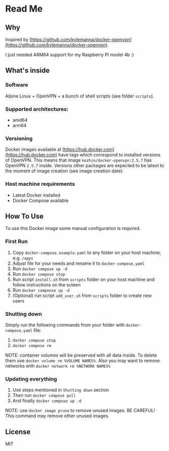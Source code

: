 
# Read Me

## Why

Inspired by [https://github.com/kylemanna/docker-openvpn](https://github.com/kylemanna/docker-openvpn).

I just needed ARM64 support for my Raspberry PI model 4b :)

## What's inside

### Software

Alpine Linux + OpenVPN + a bunch of shell scripts (see folder `scripts`).

### Supported architectures:

- amd64
- arm64

### Versioning

Docker images available at [https://hub.docker.com](https://hub.docker.com) have tags which correspond to installed versions of OpenVPN. This means that image `kozhin/docker-openvpn:2.5.7` has OpenVPN `2.5.7` inside. Versions other packages are expected to be latest to the moment of image creation (see image creation date).

### Host machine requirements

- Latest Docker installed
- Docker Compose available

## How To Use

To use this Docker image some manual configuration is required.

### First Run

1. Copy `docker-compose.example.yaml` to any folder on your host machine, e.g. `/apps`
2. Adjust file for your needs and rename it to `docker-compose.yaml`
3. Run `docker compose up -d`
4. Run `docker compose stop`
5. Run script `install.sh` from `scripts` folder on your host machine and follow instructions on the scteen
6. Run `docker componse up -d`
7. (Optional) run script `add_user.sh` from `scripts` folder to create new users

### Shutting down

Simply run the following commands from your folder with `docker-compose.yaml` file:

1. `docker compose stop`
2. `docker compose rm`

NOTE: container volumes will be preserved with all data inside. To delete them use `docker volume rm %VOLUME NAMES%`. Also you may want to remove networks with `docker network rm %NETWORK NAMES%`

### Updating everything

1. Use steps mentioned in `Shutting down` section
2. Then run `docker compose pull`
3. And finally `docker compose up -d`

NOTE: use `docker image prune` to remove unused images. BE CAREFUL! This command may remove other unused images.

## License

MIT
